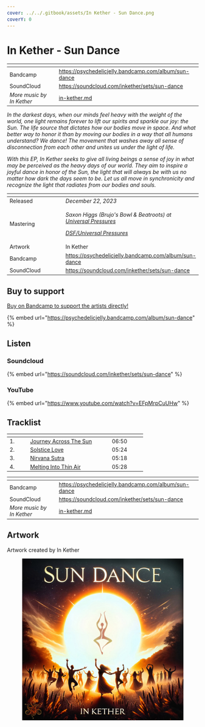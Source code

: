 ```yaml
---
cover: ../../.gitbook/assets/In Kether - Sun Dance.png
coverY: 0
---
```


# In Kether - Sun Dance

<table data-view="cards"><thead><tr><th></th><th data-hidden data-card-target data-type="content-ref"></th></tr></thead><tbody><tr><td>Bandcamp</td><td><a href="https://psychedelicjelly.bandcamp.com/album/sun-dance">https://psychedelicjelly.bandcamp.com/album/sun-dance</a></td></tr><tr><td>SoundCloud</td><td><a href="https://soundcloud.com/inkether/sets/sun-dance">https://soundcloud.com/inkether/sets/sun-dance</a></td></tr><tr><td><em>More music by In Kether</em></td><td><a href="../../artists/musicians/in-kether.md">in-kether.md</a></td></tr></tbody></table>

_In the darkest days, when our minds feel heavy with the weight of the world, one light remains forever to lift our spirits and sparkle our joy: the Sun. The life source that dictates how our bodies move in space. And what better way to honor it than by moving our bodies in a way that all humans understand? We dance! The movement that washes away all sense of disconnection from each other and unites us under the light of life._

_With this EP, In Kether seeks to give all living beings a sense of joy in what may be perceived as the heavy days of our world. They aim to inspire a joyful dance in honor of the Sun, the light that will always be with us no matter how dark the days seem to be. Let us all move in synchronicity and recognize the light that radiates from our bodies and souls._

<table data-header-hidden><thead><tr><th width="156"></th><th></th></tr></thead><tbody><tr><td>Released</td><td><em>December 22, 2023</em></td></tr><tr><td>Mastering</td><td><p><em>Saxon Higgs (Brujo's Bowl &#x26; Beatroots) at</em> <a href="https://www.facebook.com/universalpressures"><em>Universal Pressures</em></a> </p><p><a href="../../artists/mastering/universal-pressures-beatroots.md"><em>DSF/Universal Pressures</em></a> </p></td></tr><tr><td>Artwork</td><td>In Kether</td></tr><tr><td>Bandcamp</td><td><a href="https://psychedelicjelly.bandcamp.com/album/sun-dance">https://psychedelicjelly.bandcamp.com/album/sun-dance</a></td></tr><tr><td>SoundCloud</td><td><a href="https://soundcloud.com/inkether/sets/sun-dance">https://soundcloud.com/inkether/sets/sun-dance</a></td></tr></tbody></table>

## Buy to support

[Buy on Bandcamp to support the artists directly!](https://psychedelicjelly.bandcamp.com/album/sun-dance)&#x20;

{% embed url="https://psychedelicjelly.bandcamp.com/album/sun-dance" %}

## Listen

### Soundcloud

{% embed url="https://soundcloud.com/inkether/sets/sun-dance" %}

### YouTube

{% embed url="https://www.youtube.com/watch?v=EFpMrpCuUHw" %}

## Tracklist

<table data-header-hidden><thead><tr><th width="40"></th><th width="201"></th><th width="75"></th></tr></thead><tbody><tr><td>1.</td><td><a href="https://psychedelicjelly.bandcamp.com/track/journey-across-the-sun">Journey Across The Sun</a> </td><td>06:50</td></tr><tr><td>2.</td><td><a href="https://psychedelicjelly.bandcamp.com/track/solstice-love">Solstice Love</a> </td><td>05:24</td></tr><tr><td>3.</td><td><a href="https://psychedelicjelly.bandcamp.com/track/nirvana-sutra">Nirvana Sutra</a> </td><td>05:18</td></tr><tr><td>4.</td><td><a href="https://psychedelicjelly.bandcamp.com/track/melting-into-thin-air">Melting Into Thin Air</a> </td><td>05:28</td></tr></tbody></table>

<table data-view="cards"><thead><tr><th></th><th data-hidden data-card-target data-type="content-ref"></th></tr></thead><tbody><tr><td>Bandcamp</td><td><a href="https://psychedelicjelly.bandcamp.com/album/sun-dance">https://psychedelicjelly.bandcamp.com/album/sun-dance</a></td></tr><tr><td>SoundCloud</td><td><a href="https://soundcloud.com/inkether/sets/sun-dance">https://soundcloud.com/inkether/sets/sun-dance</a></td></tr><tr><td><em>More music by In Kether</em></td><td><a href="../../artists/musicians/in-kether.md">in-kether.md</a></td></tr></tbody></table>

## Artwork

Artwork created by In Kether

<figure><img src="../../.gitbook/assets/In Kether - Sun Dance.png" alt=""><figcaption></figcaption></figure>
